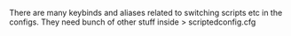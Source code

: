 There are many keybinds and aliases related to switching scripts etc in the configs.
They need bunch of other stuff inside > scriptedconfig.cfg

